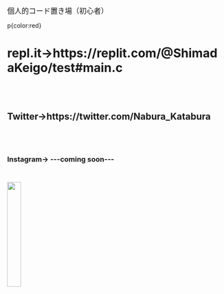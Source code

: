 <span style="font size:100%;">
<p><big>個人的コード置き場（初心者）</big></p>p{color:red}<br>
<h1>repl.it→https://replit.com/@ShimadaKeigo/test#main.c<h2><br>
<h2>Twitter→https://twitter.com/Nabura_Katabura<h2><br>
<h3>Instagram→ ---coming soon---<h3><br>
<image src="https://4.bp.blogspot.com/-O55EypSh0u4/W1vhFcpQ3tI/AAAAAAABNtw/hg-KEi0E7rQksYHS6Dz0DHsLrkNKFpLaQCLcBGAs/s800/cooking_oil_nataneabura.png" width="25%" height="25%"><br>
</span>
